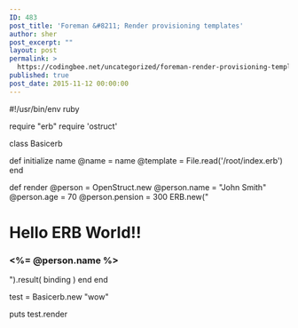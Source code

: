 ```yaml
---
ID: 483
post_title: 'Foreman &#8211; Render provisioning templates'
author: sher
post_excerpt: ""
layout: post
permalink: >
  https://codingbee.net/uncategorized/foreman-render-provisioning-templates
published: true
post_date: 2015-11-12 00:00:00
---
```

#!/usr/bin/env ruby


require "erb"
require 'ostruct'


class Basicerb

  def initialize name
    @name = name
    @template = File.read('/root/index.erb')
  end

  def render
    @person = OpenStruct.new
    @person.name    = "John Smith"
    @person.age     = 70
    @person.pension = 300
    ERB.new("<h1>Hello ERB World!! </h1><h3><%= @person.name %></h3>").result( binding )
  end
end

test = Basicerb.new "wow"


puts test.render